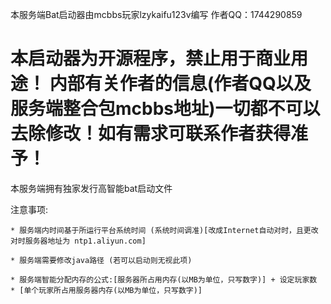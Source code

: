 本服务端Bat启动器由mcbbs玩家lzykaifu123v编写
作者QQ：1744290859

本启动器为开源程序，禁止用于商业用途！
内部有关作者的信息(作者QQ以及服务端整合包mcbbs地址)一切都不可以去除修改！如有需求可联系作者获得准予！
===========================
本服务端拥有独家发行高智能bat启动文件

注意事项:

	* 服务端内时间基于所运行平台系统时间 (系统时间调准)[改成Internet自动对时，且更改对时服务器地址为 ntp1.aliyun.com]

	* 服务端需要修改java路径 (若可以启动则无视此项)

	* 服务端智能分配内存的公式:[服务器所占用内存(以MB为单位，只写数字)] + 设定玩家数 * [单个玩家所占用服务器内存(以MB为单位，只写数字)]
